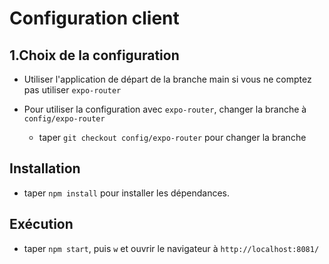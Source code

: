 # Configuration client

## 1.Choix de la configuration

- Utiliser l'application de départ de la branche main si vous ne comptez pas utiliser `expo-router`
- Pour utiliser la configuration avec `expo-router`, changer la branche à `config/expo-router`

  - taper `git checkout config/expo-router` pour changer la branche

## Installation

- taper `npm install` pour installer les dépendances.

## Exécution

- taper `npm start`, puis `w` et ouvrir le navigateur à `http://localhost:8081/`

